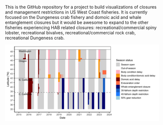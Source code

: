 This is the GitHub repository for a project to build visualizations of closures and management restrictions in US West Coast fisheries. It is currently focused on the Dungeness crab fishery and domoic acid and whale entanglement closures but it would be awesome to expand to the other fisheries experiencing HAB related closures: recreational/commercial spiny lobster, recreational bivalves, recreational/commercial rock crab, recreational Dungeness crab.

![Commercial Dcrab closure history](https://github.com/cfree14/domoic_closures/blob/main/figures/FigX_dcrab_closures.png?raw=true)
